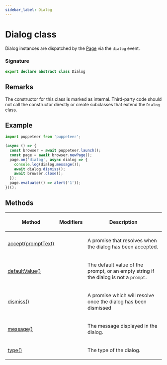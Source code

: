 ```yaml
---
sidebar_label: Dialog
---
```


# Dialog class

Dialog instances are dispatched by the [Page](./puppeteer.page.md) via the `dialog` event.

### Signature

```typescript
export declare abstract class Dialog
```

## Remarks

The constructor for this class is marked as internal. Third-party code should not call the constructor directly or create subclasses that extend the `Dialog` class.

## Example

```ts
import puppeteer from 'puppeteer';

(async () => {
  const browser = await puppeteer.launch();
  const page = await browser.newPage();
  page.on('dialog', async dialog => {
    console.log(dialog.message());
    await dialog.dismiss();
    await browser.close();
  });
  page.evaluate(() => alert('1'));
})();
```

## Methods

<table><thead><tr><th>

Method

</th><th>

Modifiers

</th><th>

Description

</th></tr></thead>
<tbody><tr><td>

<span id="accept">[accept(promptText)](./puppeteer.dialog.accept.md)</span>

</td><td>

</td><td>

A promise that resolves when the dialog has been accepted.

</td></tr>
<tr><td>

<span id="defaultvalue">[defaultValue()](./puppeteer.dialog.defaultvalue.md)</span>

</td><td>

</td><td>

The default value of the prompt, or an empty string if the dialog is not a `prompt`.

</td></tr>
<tr><td>

<span id="dismiss">[dismiss()](./puppeteer.dialog.dismiss.md)</span>

</td><td>

</td><td>

A promise which will resolve once the dialog has been dismissed

</td></tr>
<tr><td>

<span id="message">[message()](./puppeteer.dialog.message.md)</span>

</td><td>

</td><td>

The message displayed in the dialog.

</td></tr>
<tr><td>

<span id="type">[type()](./puppeteer.dialog.type.md)</span>

</td><td>

</td><td>

The type of the dialog.

</td></tr>
</tbody></table>
